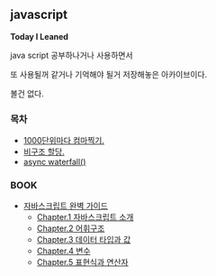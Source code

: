 ## javascript

**Today I Leaned**

java script 공부하나거나 사용하면서

또 사용될꺼 같거나 기억해야 될거 저장해놓은 아카이브이다.

볼건 없다.

### 목차
- [1000단위마다 컴마찍기.]()
- [비구조 할당.]()
- [async waterfall()]()

### BOOK
- [자바스크립트 완벽 가이드]()
    - [Chapter.1 자바스크립트 소개]()
    - [Chapter.2 어휘구조]()
    - [Chapter.3 데이터 타입과 값]()
    - [Chapter.4 변수]()
    - [Chapter.5 표현식과 연산자]()
